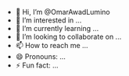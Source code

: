 - 👋 Hi, I’m @OmarAwadLumino
- 👀 I’m interested in ...
- 🌱 I’m currently learning ...
- 💞️ I’m looking to collaborate on ...
- 📫 How to reach me ...
- 😄 Pronouns: ...
- ⚡ Fun fact: ...

<!---
OmarAwadLumino/OmarAwadLumino is a ✨ special ✨ repository because its `README.md` (this file) appears on your GitHub profile.
You can click the Preview link to take a look at your changes.
--->
